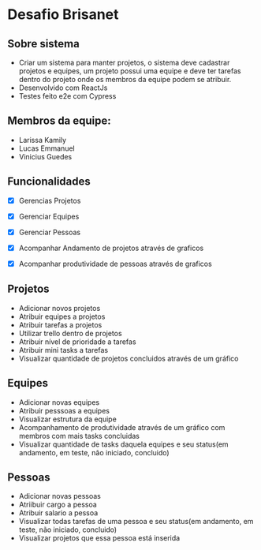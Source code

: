 # Desafio Brisanet

## Sobre sistema
- Criar um sistema para manter projetos, o sistema deve cadastrar projetos e equipes, um projeto possui uma equipe e deve ter tarefas dentro do projeto onde os membros da equipe podem se atribuir.
- Desenvolvido com ReactJs
- Testes feito e2e com Cypress

## Membros da equipe:
- Larissa Kamily
- Lucas Emmanuel
- Vinicius Guedes


## Funcionalidades
- [x] Gerencias Projetos
- [x] Gerenciar Equipes
- [x] Gerenciar Pessoas
- [x] Acompanhar Andamento de projetos através de graficos
- [x] Acompanhar produtividade de pessoas através de graficos


## Projetos
- Adicionar novos projetos
- Atribuir equipes a projetos
- Atribuir tarefas a projetos
- Utilizar trello dentro de projetos
- Atribuir nível de prioridade a tarefas
- Atribuir mini tasks a tarefas
- Visualizar quantidade de projetos concluidos através de um gráfico

## Equipes
- Adicionar novas equipes
- Atribuir pesssoas a equipes
- Visualizar estrutura da equipe 
- Acompanhamento de produtividade através de um gráfico com membros com mais tasks concluidas
- Visualizar quantidade de tasks daquela equipes e seu status(em andamento, em teste, não iniciado, concluido)

## Pessoas
- Adicionar novas pessoas
- Atriibuir cargo a pessoa
- Atribuir salario a pessoa
- Visualizar todas tarefas de uma pessoa e seu status(em andamento, em teste, não iniciado, concluido)
- Visualizar projetos que essa pessoa está inserida




